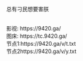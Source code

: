 总有刁民想要害朕

<br>
影视: https://9420.ga/
</br>
图床: https://tc.9420.ga/
<br>
节点1:https://9420.ga/v/t.txt
</br>
节点2https://9420.ga/v/y.txt
